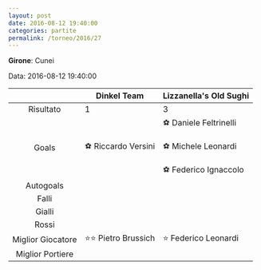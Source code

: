 ```yaml
---
layout: post
date: 2016-08-12 19:40:00
categories: partite
permalink: /torneo/2016/27
---
```

**Girone**: Cunei

Data: 2016-08-12 19:40:00

| | Dinkel Team | Lizzanella's Old Sughi |
|:-----:|-----|-----|
Risultato|1|3
Goals|⚽ Riccardo Versini|⚽ Daniele Feltrinelli<br/><br/>⚽ Michele Leonardi<br/><br/>⚽ Federico Ignaccolo<br/>
Autogoals||
Falli||
Gialli||
Rossi||
Miglior Giocatore|⭐⭐ Pietro Brussich<br/>|⭐ Federico Leonardi<br/>
Miglior Portiere||